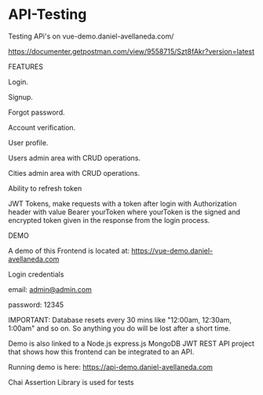 # API-Testing
Testing APi's on vue-demo.daniel-avellaneda.com/

https://documenter.getpostman.com/view/9558715/Szt8fAkr?version=latest


FEATURES

Login.

Signup.

Forgot password.

Account verification.

User profile.

Users admin area with CRUD operations.

Cities admin area with CRUD operations.

Ability to refresh token

JWT Tokens, make requests with a token after login with Authorization header with value Bearer yourToken where yourToken is the signed and encrypted token given in the response from the login process.

DEMO

A demo of this Frontend is located at: https://vue-demo.daniel-avellaneda.com

Login credentials

email: admin@admin.com

password: 12345

IMPORTANT: Database resets every 30 mins like "12:00am, 12:30am, 1:00am" and so on. So anything you do will be lost after a short time.

Demo is also linked to a Node.js express.js MongoDB JWT REST API project that shows how this frontend can be integrated to an API.

Running demo is here: https://api-demo.daniel-avellaneda.com

Chai Assertion Library is used for tests

